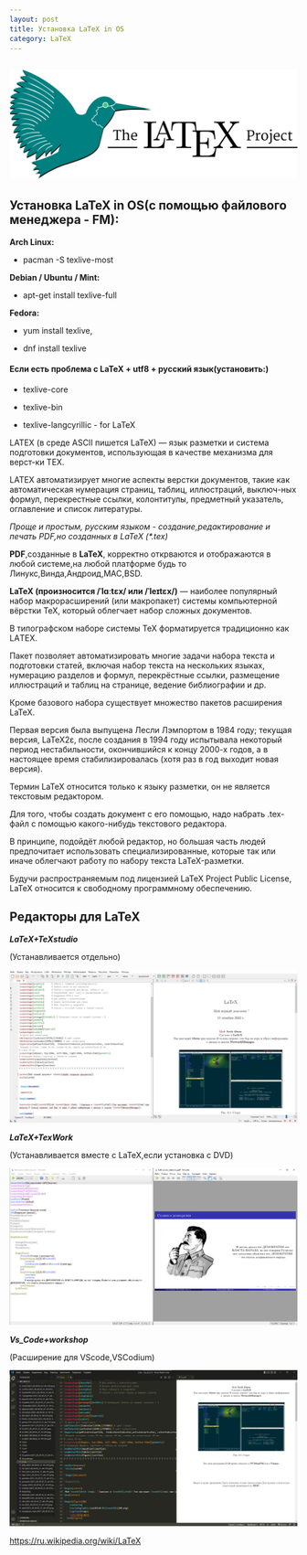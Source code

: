 ```yaml
---
layout: post
title: Установка LaTeX in OS
category: LaTeX
---
```


![](/image/latex/LaTeX_logo_bird.png)
---

## Установка LaTeX in OS(с помощью файлового менеджера - FM):

**Arch Linux:** 

- pacman -S texlive-most

**Debian / Ubuntu / Mint:** 

- apt-get install texlive-full

**Fedora:**

- yum install texlive, 

- dnf install texlive
 
#### Если есть проблема с LaTeX + utf8 + русский язык(установить:)

- texlive-core

- texlive-bin 

- texlive-langcyrillic - for LaTeX

LATEX (в среде ASCII пишется LaTeX) — язык разметки и система подготовки документов, 
использующая в качестве механизма для верст-ки TEX.

LATEX автоматизирует многие аспекты верстки документов, такие как автоматическая нумерация 
страниц, таблиц, иллюстраций, выключ-ных формул, перекрестные ссылки, колонтитулы, предметный 
указатель, оглавление и список литературы.

*Проще и простым, русским языком - создание,редактирование и печать PDF,но созданных в LaTeX (\*.tex)*


**PDF**,созданные в **LaTeX**, корректно открваются и отображаются в любой системе,на любой 
платформе будь то Линукс,Винда,Андроид,MAC,BSD.

 **LaTeX (произносится /ˈlɑːtɛx/ или /ˈleɪtɛx/)** — наиболее популярный набор макрорасширений 
(или макропакет) системы компьютерной вёрстки TeX, который облегчает набор сложных документов. 

 В типографском наборе системы TeX форматируется традиционно как LAΤΕΧ.

 Пакет позволяет автоматизировать многие задачи набора текста и подготовки статей, включая набор 
  текста на нескольких языках, нумерацию разделов и формул, перекрёстные ссылки, размещение 
  иллюстраций и таблиц на странице, ведение библиографии и др. 
  
  Кроме базового набора существует 
  множество пакетов расширения LaTeX. 
  
  Первая версия была выпущена Лесли Лэмпортом в 1984 году; 
  текущая версия, LaTeX2ε, после создания в 1994 году испытывала некоторый период нестабильности,
  окончившийся к концу 2000-х годов, а в настоящее время стабилизировалась (хотя раз в год 
 выходит новая версия).

Термин LaTeX относится только к языку разметки, он не является текстовым редактором. 

Для того, 
чтобы создать документ с его помощью, надо набрать .tex-файл с помощью какого-нибудь 
текстового редактора. 

В принципе, подойдёт любой редактор, но большая часть людей предпочитает 
использовать специализированные, которые так или иначе облегчают работу по набору текста 
 LaTeX-разметки.

Будучи распространяемым под лицензией LaTeX Project Public License, LaTeX относится к свободному программному обеспечению. 

## Редакторы для LaTeX

***LaTeX+TeXstudio***

(Устанавливается отдельно)

![](/image/my_image/LaTeX+TeXstudio.jpg)

***LaTeX+TexWork***

(Устанавливается вместе с LaTeX,если установка с DVD)

![](/image/TexWork.png)

***Vs_Code+workshop***

(Расширение для VScode,VSCodium)

![](/image/my_image/vs_code-LaTeX-workshop.jpg)



https://ru.wikipedia.org/wiki/LaTeX









